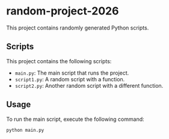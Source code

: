 
# random-project-2026

This project contains randomly generated Python scripts.

## Scripts

This project contains the following scripts:

- `main.py`: The main script that runs the project.
- `script1.py`: A random script with a function.
- `script2.py`: Another random script with a different function.

## Usage

To run the main script, execute the following command:

```bash
python main.py
